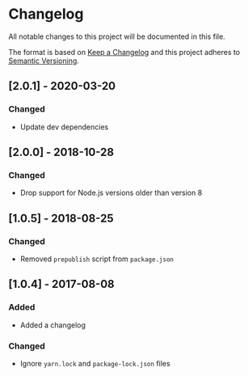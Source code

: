 # Changelog

All notable changes to this project will be documented in this file.

The format is based on [Keep a Changelog](http://keepachangelog.com/en/1.0.0/) and this project adheres to [Semantic Versioning](http://semver.org/spec/v2.0.0.html).

## [2.0.1] - 2020-03-20

### Changed

- Update dev dependencies

## [2.0.0] - 2018-10-28

### Changed

- Drop support for Node.js versions older than version 8

## [1.0.5] - 2018-08-25

### Changed

- Removed `prepublish` script from `package.json`

## [1.0.4] - 2017-08-08

### Added

- Added a changelog

### Changed

- Ignore `yarn.lock` and `package-lock.json` files